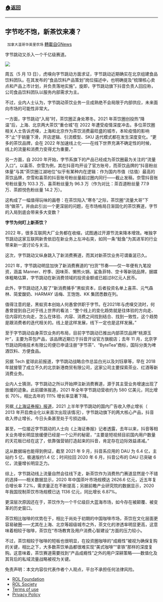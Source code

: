 ###  [:house:返回](README.md)
---


## 字节吃不饱，新茶饮来凑？
` 加拿大温哥华英里农场` [轉載自GNews](https://gnews.org/zh-hans/2526039/)

字节跳动又杀入一个千亿级赛道。

 ![](https://n.sinaimg.cn/tech/transform/59/w550h309/20220514/667d-73625f9fd4b3d0e0fb683a53026b5447.jpg) 

周五（5 月 13 日），虎嗅向字节跳动方面求证，字节跳动近期确实在北京组建食品饮料团队。在其发布的“食品饮料产品策划”岗位描述中，也明确提及“梳理核心卖点和产品上市计划，并负责落地实施”。旋即，字节跳动旗下抖音负责人回应称，公司食品饮料团队以服务内部需求为主。
 
不过，业内人士认为，字节跳动茶饮业务一旦成熟绝不会局限于内部供应，未来面向市场的可能性非常大。
 
一方面，字节跳动“入局”时，茶饮圈正身处寒冬。2021 年茶饮圈创投热“降温”后，上海、北京两大茶饮“重仓城”在 2022 年遭受疫情深度冲击。多位茶饮圈相关人士告诉虎嗅，上海和北京作为茶饮消费最旺盛的城市，本轮疫情的影响不“止”于销量下滑，开店逻辑、引流模型、SKU 迭代模式都在发生深度变化。“更多的茶饮品牌，会在 2022 年加速线上化——在线下世界充满不确定性的时候，线上的流量和消费力变得尤为重要。”
 
另一方面，自 2020 年开始，字节系旗下的产品已经成为茶饮圈最为关注的“流量入口”。以喜茶、奈雪为例，其在抖音均开设了官方账号，而茶饮品牌的“抖音粉丝体量”与其“茶饮圈江湖地位”似乎有某种内在逻辑：作为国内市值（估值）最高的茶饮品牌，奈雪和喜茶的抖音账号粉丝量超过圈内同行——截止发稿，奈雪抖音账号粉丝量为 103.3 万、喜茶粉丝量为 96.3 万（作为对比：茶百道粉丝量 77.9 万、茶颜悦色粉丝量 14.2 万）。
 
这构成了一幅值得玩味的画卷：在茶饮陷入“寒冬”之际，茶饮圈“流量大哥”下场“做茶”。并由此引出一个更深层的问题，在市场格局日渐固化的茶饮赛道，字节的入局到底会带来多大变数？
 
**字节为何盯上新茶饮？**
 
2022 年，很多互联网大厂业务都在收缩，试图通过开源节流来降本增效。唯独字节跳动这家互联网新贵依旧在新业务上左冲右突，如同一条“鲶鱼”为其进军的行业带来新一波讨论与关注。
 
这次，字节跳动又纵身跳入了新消费赛道，而其对新茶饮业务可谓垂涎已久。
 
2021 年，字节跳动明显加快了新消费赛道的“扫货”节奏——仅一年便有九笔投资，涵盖 Manner、柠季、因味茶、懒熊火锅、鲨鱼菲特、空卡等新锐品牌，据媒体粗略估算，字节跳动在新消费领域的投资金额或已超过8亿元人民币。
 
此外，字节跳动还入股了“新消费捕手”黑蚁资本，后者投资名单上喜茶、元气森林、简爱酸奶、HARMAY 话梅、王饱饱、KK 集团悉数在列。
 
值得注意的是，黑蚁资本创始人何愚曾供职于字节。在2021年与虎嗅交流时，何愚曾提到自己对于线上世界的看法：“整个线上的变化趋势就是往体验的方向走、往内容的方向走，怎么在体验、内容、消费之间找到结合、找到一致性，这个趋势是跟消费者的迭代相关的。线上是这样发展，线下一定也是这样发展。”
 
至于字节跳动自身茶饮业务的布局，目前字节跳动已推出内部茶饮品牌“桃源玉叶”，主要为茶包产品，该品牌近期已于抖音开设官方旗舰店；去年 11 月，北京字节跳动网络技术有限公司便已申请注册“字节茶”、“ByteTea”商标，国际分类为啤酒饮料、方便食品。
 
另据 Tech 星球此前报道，字节跳动战略合作总监白光以及刘钰章等，早在 2018 年就接管了成立不久的北京新港商贸有限公司，这家公司主要探索茶业、红酒等新消费业务。
 
业内人士猜测，字节跳动之所以开始押注新消费赛道，源于其主营业务增速出现了放缓的迹象。此前媒体报道，2021 年全年字节跳动营收约为 580 亿美元，同比增长 70%，相比去年的 111% 增长率显著下降。
 
另据[《上海证券报》报道](https://www.huxiu.com/article/474380.html)，2021 上半年字节跳动的国内广告收入停止增长（ 2013 年开启商业化以来首次出现该情况），字节跳动旗下的两大核心产品，抖音收入停止增长，今日头条甚至处于亏损边缘。
 
甚至，一位接近字节跳动的人士向《上海证券报》记者透露，去年以来，抖音等相关业务增长明显放缓便已经是一个公开的秘密，“主要是短视频目前国内用户数量的天花板已经在这了，依靠强营销打造起来的抖音，肯定存在边际效益递减。”
 
这从数据端也能得到例证，截至 2021 年 9 月，抖音系应用的 DAU 为 6.4 亿，主站约 5 亿，极速版约1.4 亿；时间拉回 2020 年 6 月，抖音公布的 DAU 已突破 6 亿，流量增长明显乏力。
 
综上，字节跳动线上流量自然会往线下走，新茶饮作为消费热门赛道显然是个不错的选择——相关数据显示，2020 年中国茶叶市场规模达 2626.6 亿元，近五年复合增长率 7.2%，需求量正在不断提高；另据前瞻产业研究院的数据显示，2020 年我国现制茶饮市场规模已达 1136 亿元，同比增长 6.87%。
 
更深层次原因还在于，茶饮作为一个千亿级巨大蓝海市场，如今存在被颠覆、被变革的历史窗口。
 
茶饮相比咖啡的优势在于，相比于尚处于初期的中国咖啡市场，茶饮在文化层面更容易破圈——尤其在上海、北京等超级城市之外，茶文化的渗透率明显更高，这意味着相较于咖啡，茶饮在“市场教育及用户消费心智建设”方面的压力较小。
 
不过，茶饮相较于咖啡的短板也很明显，在投资圈咖啡的“成瘾性”被视为确保复购的关键，相比之下，大多数茶饮单品都很难实现“美式咖啡”“拿铁”那样的深度复购。这意味着，茶饮赛道需要找到“产品成瘾性”之外的用户深耕策略——数值化及其背后的私域流量战略被视为关键。

免责声明：本文内容仅代表作者个人观点，平台不承担任何法律风险。
  
- [ROL Foundation](https://rolfoundation.org/)
- [ROL Society](https://rolsociety.org/)
- [Terms of use](https://gnews.org/terms-of-use-3/)
- [Privacy Policy](https://gnews.org/privacy-policy/)
